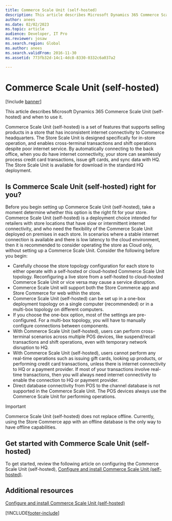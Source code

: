 ```yaml
---
title: Commerce Scale Unit (self-hosted)
description: This article describes Microsoft Dynamics 365 Commerce Scale Unit (self-hosted) and when to use it.
author: anees
ms.date: 02/02/2023
ms.topic: article
audience: Developer, IT Pro
ms.reviewer: josaw
ms.search.region: Global
ms.author: anees
ms.search.validFrom: 2016-11-30
ms.assetid: 773fb32d-14c1-4dc8-8330-0332c6a037a2

---
```


# Commerce Scale Unit (self-hosted)

[!include [banner](../includes/banner.md)]

This article describes Microsoft Dynamics 365 Commerce Scale Unit (self-hosted) and when to use it.

Commerce Scale Unit (self-hosted) is a set of features that supports selling products in a store that has inconsistent internet connectivity to Commerce headquarters. The Store Scale Unit is designed specifically for in-store operation, and enables cross-terminal transactions and shift operations despite poor internet service. By automatically connecting to the back office, when you do have internet connectivity, your store can seamlessly process credit card transactions, issue gift cards, and sync data with HQ. The Store Scale Unit is available for download in the standard HQ deployment.

## Is Commerce Scale Unit (self-hosted) right for you?

Before you begin setting up Commerce Scale Unit (self-hosted), take a moment determine whether this option is the right fit for your store. Commerce Scale Unit (self-hosted) is a deployment choice intended for retailers with store locations that have slow or intermittent internet connectivity, and who need the flexibility of the Commerce Scale Unit deployed on premises in each store. 
In scenarios where a stable internet connection is available and there is low latency to the cloud environment, then it is recommended to consider operating the store as Cloud only, without setting up a Commerce Scale Unit. Consider the following before you begin:

-   Carefully choose the store topology configuration for each store to either operate with a self-hosted or cloud-hosted Commerce Scale Unit topology. Reconfiguring a live store from a self-hosted to cloud-hosted Commerce Scale Unit or vice versa may cause a service disruption.
-   Commerce Scale Unit will support both the Store Commerce app and Store Commerce for web within the store.
-   Commerce Scale Unit (self-hosted) can be set up in a one-box deployment topology on a single computer (recommended) or in a multi-box topology on different computers.
-   If you choose the one-box option, most of the settings are pre-configured. For a multi-box topology, you will have to manually configure connections between components.
-   With Commerce Scale Unit (self-hosted), users can perform cross-terminal scenarios across multiple POS devices, like suspend/recall transactions and shift operations, even with temporary network disruption to HQ.
-   With Commerce Scale Unit (self-hosted), users cannot perform any real-time operations such as issuing gift cards, looking up products, or performing credit card transactions, unless there is internet connectivity to HQ or a payment provider. If most of your transactions involve real-time transactions, then you will always need internet connectivity to enable the connection to HQ or payment provider.
-   Direct database connectivity from POS to the channel database is not supported in the Commerce Scale Unit. The POS devices always use the Commerce Scale Unit for performing operations.

> [!IMPORTANT]
> Commerce Scale Unit (self-hosted) does not replace offline. Currently, using the Store Commerce app with an offline database is the only way to have offline capabilities. 

## Get started with Commerce Scale Unit (self-hosted)

To get started, review the following article on configuring the Commerce Scale Unit (self-hosted), [Configure and install Commerce Scale Unit (self-hosted)](retail-store-scale-unit-configuration-installation.md).

## Additional resources

[Configure and install Commerce Scale Unit (self-hosted)](retail-store-scale-unit-configuration-installation.md)



[!INCLUDE[footer-include](../../includes/footer-banner.md)]
